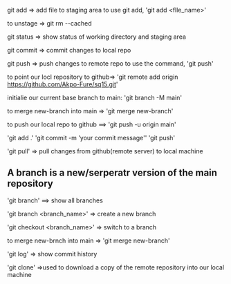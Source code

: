 git add => add file to staging area
to use git add, 'git add <flle_name>'

to unstage => git rm --cached <file>

git status => show status of working directory and staging area

git commit => commit changes to local repo

git push => push changes to remote repo
to use the command, 'git push'

<!-- create a new repository to github and push your code to it -->

to point our locl repository to github=>
'git remote add origin https://github.com/Akpo-Fure/sq15.git'

initialie our current base branch to main: 'git branch -M main'

to merge new-branch into main => 'git merge new-branch'

to push our local repo to github ==> 'git push -u origin main'

<!-- whenever you male change to your project, follow this process to push to github-->

'git add .'
'git commit -m 'your commit message''
'git push'

<!-- to pull changes from github -->

'git pull' => pull changes from github(remote server) to local machine

<!-- Branchng -->

## A branch is a new/serperatr version of the main repository

'git branch' ==> show all branches

'git branch <branch_name>' => create a new branch

'git checkout <branch_name>' => switch to a branch

to merge new-brnch into main => 'git merge new-branch'

'git log' => show commit history

'git clone' =>used to download a copy of the remote repository into our local machine
